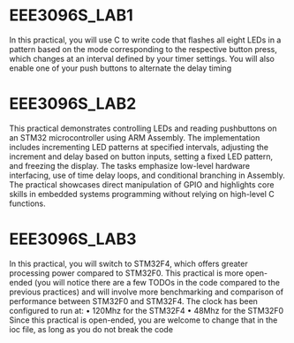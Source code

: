 # EEE3096S_LAB1
In this practical, you will use C to write code that flashes all eight LEDs in a pattern based on the mode corresponding to the respective button press, which changes at an interval defined by your timer settings. You will also enable one of your push buttons to alternate the delay timing

# EEE3096S_LAB2
This practical demonstrates controlling LEDs and reading pushbuttons on an STM32 microcontroller using ARM Assembly. The implementation includes incrementing LED patterns at specified intervals, adjusting the increment and delay based on button inputs, setting a fixed LED pattern, and freezing the display. The tasks emphasize low-level hardware interfacing, use of time delay loops, and conditional branching in Assembly. The practical showcases direct manipulation of GPIO and highlights core skills in embedded systems programming without relying on high-level C functions.

# EEE3096S_LAB3
In this practical, you will switch to STM32F4, which offers greater processing power compared to STM32F0.
This practical is more open-ended (you will notice there are a few TODOs in the code compared to the previous practices) and will involve more benchmarking and comparison of performance between STM32F0 and STM32F4.
The clock has been configured to run at:
• 120Mhz for the STM32F4
• 48Mhz for the STM32F0
Since this practical is open-ended, you are welcome to change that in the ioc file, as long as you do not break the code
